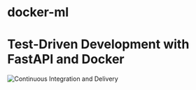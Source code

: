 # docker-ml

# Test-Driven Development with FastAPI and Docker

![Continuous Integration and Delivery](https://github.com/sharad30/docker-ml/workflows/Continuous%20Integration%20and%20Delivery/badge.svg?branch=main)